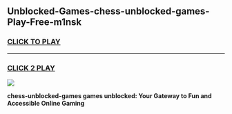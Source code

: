 
## Unblocked-Games-chess-unblocked-games-Play-Free-m1nsk
<h3>
<a href="https://premium76.site?title=chess-unblocked-games&ref=20M">CLICK TO PLAY</a></h3>
<hr>

<h3>
<a href="https://premium76.site?title=chess-unblocked-games&ref=20M">CLICK 2 PLAY</a>
  
</h3>

<a href="https://premium76.site?title=chess-unblocked-games&ref=19M"><img src="https://clearcache.store/games.png"></a>


**chess-unblocked-games games unblocked: Your Gateway to Fun and Accessible Online Gaming**
